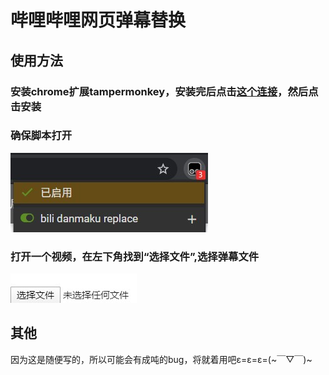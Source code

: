 # 哔哩哔哩网页弹幕替换

## 使用方法
### 安装chrome扩展tampermonkey，安装完后点击[这个连接](https://github.com/lyineee/bili_danmaku_replace/raw/master/script.user.js)，然后点击安装

### 确保脚本打开
![打开](./image/turn_on_script.jpg)

### 打开一个视频，在左下角找到“选择文件”,选择弹幕文件
![选择文件](./image/choose_file.jpg)

## 其他
因为这是随便写的，所以可能会有成吨的bug，将就着用吧ε=ε=ε=(~￣▽￣)~

